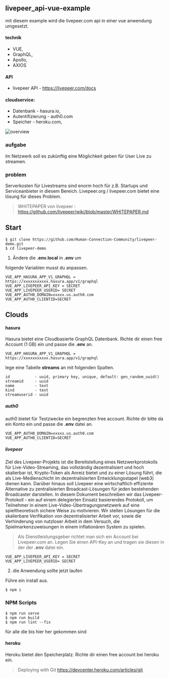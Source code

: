 ## livepeer_api-vue-example

mit diesem example wird die livepeer.com api in einer vue anwendung umgesetzt.

#### technik
   - VUE, 
   - GraphQL, 
   - Apollo, 
   - AXIOS

#### API
  - livepeer API - https://livepeer.com/docs

#### cloudservice: 
 
  - Datenbank - hasura.io, 
  - Autentifizierung - auth0.com 
   - Speicher - heroku.com, 


![overview](https://user-images.githubusercontent.com/1324583/94922603-d04bf880-04ba-11eb-9580-249e5dae63ae.png)

### aufgabe
Im Netzwerk soll es zukünftig eine Möglichkeit geben für User Live zu streamen.  
 
### problem
Serverkosten für Livestreams sind enorm hoch für z.B. Startups und Serviceanbieter in diesem Bereich. Livepeer.org / livepeer.com bietet eine lösung für dieses Problem. 
>   WHITEPAPER von livepeer : https://github.com/livepeer/wiki/blob/master/WHITEPAPER.md


## Start
	$ git clone https://github.com/Human-Connection-Community/livepeer-demo.git
	$ cd livepeer-demo
	
	


1. Ändere die **.env.local** in **.env** um

folgende Variablen musst du anpassen.

	VUE_APP_HASURA_APP_V1_GRAPHQL = https://xxxxxxxxxxx.hasura.app/v1/graphql	 
	VUE_APP_LIVEPEER_API_KEY = SECRET
	VUE_APP_LIVEPEER_USERID= SECRET
	VUE_APP_AUTH0_DOMAIN=xxxxx.us.auth0.com
	VUE_APP_AUTH0_CLIENTID=SECRET
	

## Clouds
  
#### hasura
Hasura bietet eine Cloudbasierte GraphQL Datenbank. Richte dir einen free Account (1 GB) ein und passe die **.env** an. 

	VUE_APP_HASURA_APP_V1_GRAPHQL = https://xxxxxxxxxxx.hasura.app/v1/graphql 
	
lege eine Tabelle **streams** an mit folgenden Spalten. 
  

	id           - uuid, primary key, unique, default: gen_random_uuid()
	streamid     - uuid
	name         - text
	kind         - text
	streamuserid - uuid 



##### auth0 
auth0 bietet für Testzwecke ein begrenzten free account. Richte dir bitte da  ein Konto ein und passe die **.env** datei an.
        
	VUE_APP_AUTH0_DOMAIN=xxxxx.us.auth0.com
	VUE_APP_AUTH0_CLIENTID=SECRET
	
	
##### livepeer
Ziel des Livepeer-Projekts ist die Bereitstellung eines Netzwerkprotokolls für Live-Video-Streaming, das vollständig dezentralisiert und hoch skalierbar ist, Krypto-Token als Anreiz bietet und zu einer Lösung führt, die als Live-Medienschicht im dezentralisierten Entwicklungsstapel (web3) dienen kann. Darüber hinaus soll Livepeer eine wirtschaftlich effiziente Alternative zu zentralisierten Broadcast-Lösungen für jeden bestehenden Broadcaster darstellen. In diesem Dokument beschreiben wir das Livepeer-Protokoll - ein auf einem delegierten Einsatz basierendes Protokoll, um Teilnehmer in einem Live-Video-Übertragungsnetzwerk auf eine spieltheoretisch sichere Weise zu motivieren. Wir stellen Lösungen für die skalierbare Verifikation von dezentralisierter Arbeit vor, sowie die Verhinderung von nutzloser Arbeit in dem Versuch, die Spielmarkenzuweisungen in einem inflationären System zu spielen.

>  Als Dienstleistungsgeber richtet man sich ein Account bei Livepeer.com an. Legen Sie einen API-Key an und tragen sie diesen in der der **.env** datei ein. 

	VUE_APP_LIVEPEER_API_KEY = SECRET
	VUE_APP_LIVEPEER_USERID= SECRET 


2. die Anwendung sollte jetzt laufen 

Führe ein install aus. 

	$ npm i

### NPM Scripts

	$ npm run serve
	$ npm run build
	$ npm run lint --fix
	
	
für alle die bis hier her gekommen sind 


#### heroku 
Heroku bietet den Speicherplatz. Richte dir einen free account bei heroku ein. 

>Deploying with Git
>https://devcenter.heroku.com/articles/git
 

 
